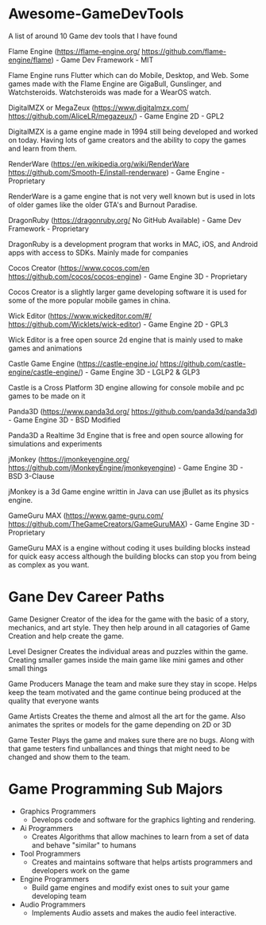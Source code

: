# Awesome-GameDevTools
A list of around 10 Game dev tools that I have found

Flame Engine (https://flame-engine.org/ https://github.com/flame-engine/flame) - Game Dev Framework - MIT

Flame Engine runs Flutter which can do Mobile, Desktop, and Web. Some games made with the Flame Engine are GigaBull, Gunslinger, and Watchsteroids. Watchsteroids was made for a WearOS watch.

DigitalMZX or MegaZeux (https://www.digitalmzx.com/ https://github.com/AliceLR/megazeux/) - Game Engine 2D - GPL2

DigitalMZX is a game engine made in 1994 still being developed and worked on today. Having lots of game creators and the ability to copy the games and learn from them.

RenderWare (https://en.wikipedia.org/wiki/RenderWare https://github.com/Smooth-E/install-renderware) - Game Engine - Proprietary

RenderWare is a game engine that is not very well known but is used in lots of older games like the older GTA's and Burnout Paradise.

DragonRuby (https://dragonruby.org/ No GitHub Available) - Game Dev Framework - Proprietary

DragonRuby is a development program that works in MAC, iOS, and Android apps with access to SDKs. Mainly made for companies

Cocos Creator (https://www.cocos.com/en https://github.com/cocos/cocos-engine) - Game Engine 3D - Proprietary

Cocos Creator is a slightly larger game developing software it is used for some of the more popular mobile games in china.

Wick Editor (https://www.wickeditor.com/#/ https://github.com/Wicklets/wick-editor) - Game Engine 2D - GPL3

Wick Editor is a free open source 2d engine that is mainly used to make games and animations

Castle Game Engine (https://castle-engine.io/ https://github.com/castle-engine/castle-engine/) - Game Engine 3D - LGLP2 & GLP3

Castle is a Cross Platform 3D engine allowing for console mobile and pc games to be made on it

Panda3D (https://www.panda3d.org/ https://github.com/panda3d/panda3d) - Game Engine 3D - BSD Modified

Panda3D a Realtime 3d Engine that is free and open source allowing for simulations and experiments

jMonkey (https://jmonkeyengine.org/ https://github.com/jMonkeyEngine/jmonkeyengine) - Game Engine 3D - BSD 3-Clause

jMonkey is a 3d Game engine writtin in Java can use jBullet as its physics engine.

GameGuru MAX (https://www.game-guru.com/ https://github.com/TheGameCreators/GameGuruMAX) - Game Engine 3D - Proprietary

GameGuru MAX is a engine without coding it uses building blocks instead for quick easy access although the building blocks can stop you from being as complex as you want.

# Gane Dev Career Paths

Game Designer
Creator of the idea for the game with the basic of a story, mechanics, and art style. They then help around in all catagories of Game Creation and help create the game.

Level Designer
Creates the individual areas and puzzles within the game. Creating smaller games inside the main game like mini games and other small things

Game Producers
Manage the team and make sure they stay in scope. Helps keep the team motivated and the game continue being produced at the quality that everyone wants

Game Artists
Creates the theme and almost all the art for the game. Also animates the sprites or models for the game depending on 2D or 3D

Game Tester
Plays the game and makes sure there are no bugs. Along with that game testers find unballances and things that might need to be changed and show them to the team.

# Game Programming Sub Majors
- Graphics Programmers
  - Develops code and software for the graphics lighting and rendering. 
- Ai Programmers
  - Creates Algorithms that allow machines to learn from a set of data and behave "similar" to humans
- Tool Programmers
  - Creates and maintains software that helps artists programmers and developers work on the game
- Engine Programmers
  - Build game engines and modify exist ones to suit your game developing team
- Audio Programmers
  - Implements Audio assets and makes the audio feel interactive.

